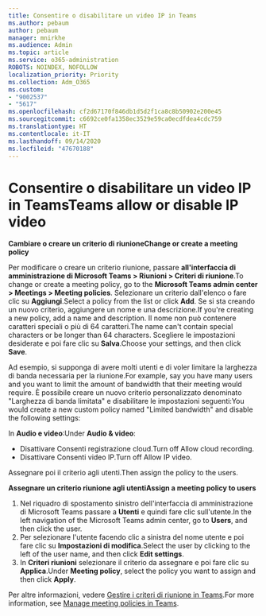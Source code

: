 ```yaml
---
title: Consentire o disabilitare un video IP in Teams
ms.author: pebaum
author: pebaum
manager: mnirkhe
ms.audience: Admin
ms.topic: article
ms.service: o365-administration
ROBOTS: NOINDEX, NOFOLLOW
localization_priority: Priority
ms.collection: Adm_O365
ms.custom:
- "9002537"
- "5617"
ms.openlocfilehash: cf2d67170f846db1d5d2f1ca8c8b50902e200e45
ms.sourcegitcommit: c6692ce0fa1358ec3529e59ca0ecdfdea4cdc759
ms.translationtype: HT
ms.contentlocale: it-IT
ms.lasthandoff: 09/14/2020
ms.locfileid: "47670188"
---
```

# <a name="teams-allow-or-disable-ip-video"></a><span data-ttu-id="e9ddb-102">Consentire o disabilitare un video IP in Teams</span><span class="sxs-lookup"><span data-stu-id="e9ddb-102">Teams allow or disable IP video</span></span>

<span data-ttu-id="e9ddb-103">**Cambiare o creare un criterio di riunione**</span><span class="sxs-lookup"><span data-stu-id="e9ddb-103">**Change or create a meeting policy**</span></span>

<span data-ttu-id="e9ddb-104">Per modificare o creare un criterio riunione, passare **all'interfaccia di amministrazione di Microsoft Teams > Riunioni > Criteri di riunione**.</span><span class="sxs-lookup"><span data-stu-id="e9ddb-104">To change or create a meeting policy, go to the **Microsoft Teams admin center > Meetings > Meeting policies**.</span></span> <span data-ttu-id="e9ddb-105">Selezionare un criterio dall'elenco o fare clic su **Aggiungi**.</span><span class="sxs-lookup"><span data-stu-id="e9ddb-105">Select a policy from the list or click **Add**.</span></span> <span data-ttu-id="e9ddb-106">Se si sta creando un nuovo criterio, aggiungere un nome e una descrizione.</span><span class="sxs-lookup"><span data-stu-id="e9ddb-106">If you're creating a new policy, add a name and description.</span></span> <span data-ttu-id="e9ddb-107">Il nome non può contenere caratteri speciali o più di 64 caratteri.</span><span class="sxs-lookup"><span data-stu-id="e9ddb-107">The name can't contain special characters or be longer than 64 characters.</span></span> <span data-ttu-id="e9ddb-108">Scegliere le impostazioni desiderate e poi fare clic su **Salva**.</span><span class="sxs-lookup"><span data-stu-id="e9ddb-108">Choose your settings, and then click **Save**.</span></span>

<span data-ttu-id="e9ddb-109">Ad esempio, si supponga di avere molti utenti e di voler limitare la larghezza di banda necessaria per la riunione.</span><span class="sxs-lookup"><span data-stu-id="e9ddb-109">For example, say you have many users and you want to limit the amount of bandwidth that their meeting would require.</span></span> <span data-ttu-id="e9ddb-110">È possibile creare un nuovo criterio personalizzato denominato "Larghezza di banda limitata" e disabilitare le impostazioni seguenti:</span><span class="sxs-lookup"><span data-stu-id="e9ddb-110">You would create a new custom policy named "Limited bandwidth" and disable the following settings:</span></span>

<span data-ttu-id="e9ddb-111">In **Audio e video**:</span><span class="sxs-lookup"><span data-stu-id="e9ddb-111">Under **Audio & video**:</span></span>

- <span data-ttu-id="e9ddb-112">Disattivare Consenti registrazione cloud.</span><span class="sxs-lookup"><span data-stu-id="e9ddb-112">Turn off Allow cloud recording.</span></span>
- <span data-ttu-id="e9ddb-113">Disattivare Consenti video IP.</span><span class="sxs-lookup"><span data-stu-id="e9ddb-113">Turn off Allow IP video.</span></span>

<span data-ttu-id="e9ddb-114">Assegnare poi il criterio agli utenti.</span><span class="sxs-lookup"><span data-stu-id="e9ddb-114">Then assign the policy to the users.</span></span>

<span data-ttu-id="e9ddb-115">**Assegnare un criterio riunione agli utenti**</span><span class="sxs-lookup"><span data-stu-id="e9ddb-115">**Assign a meeting policy to users**</span></span>

1. <span data-ttu-id="e9ddb-116">Nel riquadro di spostamento sinistro dell'interfaccia di amministrazione di Microsoft Teams passare a **Utenti** e quindi fare clic sull'utente.</span><span class="sxs-lookup"><span data-stu-id="e9ddb-116">In the left navigation of the Microsoft Teams admin center, go to **Users**, and then click the user.</span></span>
2. <span data-ttu-id="e9ddb-117">Per selezionare l'utente facendo clic a sinistra del nome utente e poi fare clic su **Impostazioni di modifica**.</span><span class="sxs-lookup"><span data-stu-id="e9ddb-117">Select the user by clicking to the left of the user name, and then click **Edit settings**.</span></span>
3. <span data-ttu-id="e9ddb-118">In **Criteri riunioni** selezionare il criterio da assegnare e poi fare clic su **Applica**.</span><span class="sxs-lookup"><span data-stu-id="e9ddb-118">Under **Meeting policy**, select the policy you want to assign and then click **Apply**.</span></span>

<span data-ttu-id="e9ddb-119">Per altre informazioni, vedere [Gestire i criteri di riunione in Teams](https://docs.microsoft.com/microsoftteams/meeting-policies-in-teams).</span><span class="sxs-lookup"><span data-stu-id="e9ddb-119">For more information, see [Manage meeting policies in Teams](https://docs.microsoft.com/microsoftteams/meeting-policies-in-teams).</span></span>
